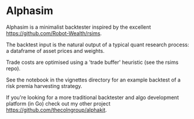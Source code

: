 # Alphasim

Alphasim is a minimalist backtester inspired by the excellent <https://github.com/Robot-Wealth/rsims>.

The backtest input is the natural output of a typical quant research process: a dataframe of asset prices and weights.

Trade costs are optimised using a 'trade buffer' heuristic (see the rsims repo).

See the notebook in the vignettes directory for an example backtest of a risk premia harvesting strategy.

If you're looking for a more traditional backtester and algo development platform (in Go) check out my other project <https://github.com/thecolngroup/alphakit>.
